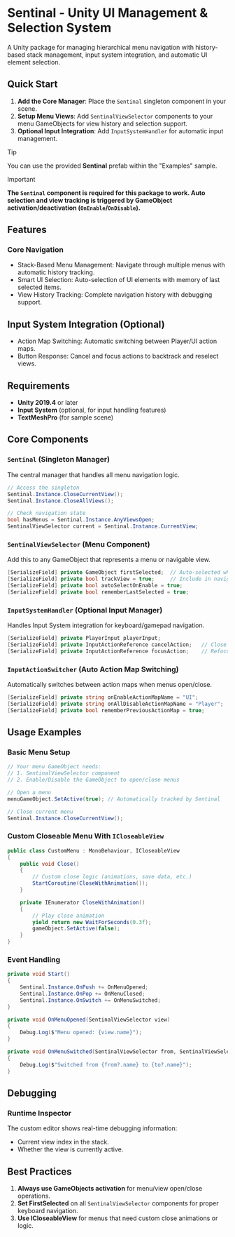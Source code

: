 # Sentinal - Unity UI Management & Selection System

A Unity package for managing hierarchical menu navigation with history-based stack management, input system integration, and automatic UI element selection.

## Quick Start

1. **Add the Core Manager**: Place the `Sentinal` singleton component in your scene.
1. **Setup Menu Views**: Add `SentinalViewSelector` components to your menu GameObjects for view history and selection support.
1. **Optional Input Integration**: Add `InputSystemHandler` for automatic input management.

> [!TIP]  
> You can use the provided **Sentinal** prefab within the "Examples" sample.

> [!IMPORTANT]  
> **The `Sentinal` component is required for this package to work. Auto selection and view tracking is triggered by GameObject activation/deactivation (`OnEnable`/`OnDisable`).**

## Features

### Core Navigation

-   Stack-Based Menu Management: Navigate through multiple menus with automatic history tracking.
-   Smart UI Selection: Auto-selection of UI elements with memory of last selected items.
-   View History Tracking: Complete navigation history with debugging support.

## Input System Integration (Optional)

-   Action Map Switching: Automatic switching between Player/UI action maps.
-   Button Response: Cancel and focus actions to backtrack and reselect views.

## Requirements

-   **Unity 2019.4** or later
-   **Input System** (optional, for input handling features)
-   **TextMeshPro** (for sample scene)

## Core Components

### `Sentinal` (Singleton Manager)

The central manager that handles all menu navigation logic.

```csharp
// Access the singleton
Sentinal.Instance.CloseCurrentView();
Sentinal.Instance.CloseAllViews();

// Check navigation state
bool hasMenus = Sentinal.Instance.AnyViewsOpen;
SentinalViewSelector current = Sentinal.Instance.CurrentView;
```

### `SentinalViewSelector` (Menu Component)

Add this to any GameObject that represents a menu or navigable view.

```csharp
[SerializeField] private GameObject firstSelected;  // Auto-selected when menu opens
[SerializeField] private bool trackView = true;     // Include in navigation history
[SerializeField] private bool autoSelectOnEnable = true;
[SerializeField] private bool rememberLastSelected = true;
```

### `InputSystemHandler` (Optional Input Manager)

Handles Input System integration for keyboard/gamepad navigation.

```csharp
[SerializeField] private PlayerInput playerInput;
[SerializeField] private InputActionReference cancelAction;   // Close current menu
[SerializeField] private InputActionReference focusAction;    // Refocus last selected element
```

### `InputActionSwitcher` (Auto Action Map Switching)

Automatically switches between action maps when menus open/close.

```csharp
[SerializeField] private string onEnableActionMapName = "UI";
[SerializeField] private string onAllDisableActionMapName = "Player";
[SerializeField] private bool rememberPreviousActionMap = true;
```

## Usage Examples

### Basic Menu Setup

```csharp
// Your menu GameObject needs:
// 1. SentinalViewSelector component
// 2. Enable/Disable the GameObject to open/close menus

// Open a menu
menuGameObject.SetActive(true); // Automatically tracked by Sentinal

// Close current menu
Sentinal.Instance.CloseCurrentView();
```

### Custom Closeable Menu With `ICloseableView`

```csharp
public class CustomMenu : MonoBehaviour, ICloseableView
{
    public void Close()
    {
        // Custom close logic (animations, save data, etc.)
        StartCoroutine(CloseWithAnimation());
    }

    private IEnumerator CloseWithAnimation()
    {
        // Play close animation
        yield return new WaitForSeconds(0.3f);
        gameObject.SetActive(false);
    }
}
```

### Event Handling

```csharp
private void Start()
{
    Sentinal.Instance.OnPush += OnMenuOpened;
    Sentinal.Instance.OnPop += OnMenuClosed;
    Sentinal.Instance.OnSwitch += OnMenuSwitched;
}

private void OnMenuOpened(SentinalViewSelector view)
{
    Debug.Log($"Menu opened: {view.name}");
}

private void OnMenuSwitched(SentinalViewSelector from, SentinalViewSelector to)
{
    Debug.Log($"Switched from {from?.name} to {to?.name}");
}
```

## Debugging

### Runtime Inspector

The custom editor shows real-time debugging information:

-   Current view index in the stack.
-   Whether the view is currently active.

## Best Practices

1. **Always use GameObjects activation** for menu/view open/close operations.
2. **Set FirstSelected** on all `SentinalViewSelector` components for proper keyboard navigation.
3. **Use ICloseableView** for menus that need custom close animations or logic.
